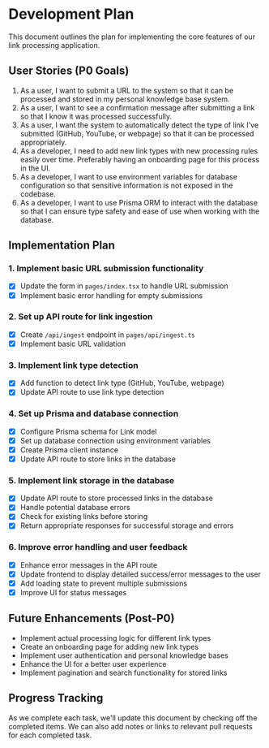 # Development Plan

This document outlines the plan for implementing the core features of our link processing application.

## User Stories (P0 Goals)

1. As a user, I want to submit a URL to the system so that it can be processed and stored in my personal knowledge base system.
2. As a user, I want to see a confirmation message after submitting a link so that I know it was processed successfully.
3. As a user, I want the system to automatically detect the type of link I've submitted (GitHub, YouTube, or webpage) so that it can be processed appropriately.
4. As a developer, I need to add new link types with new processing rules easily over time. Preferably having an onboarding page for this process in the UI.
5. As a developer, I want to use environment variables for database configuration so that sensitive information is not exposed in the codebase.
6. As a developer, I want to use Prisma ORM to interact with the database so that I can ensure type safety and ease of use when working with the database.

## Implementation Plan

### 1. Implement basic URL submission functionality
- [x] Update the form in `pages/index.tsx` to handle URL submission
- [x] Implement basic error handling for empty submissions

### 2. Set up API route for link ingestion
- [x] Create `/api/ingest` endpoint in `pages/api/ingest.ts`
- [x] Implement basic URL validation

### 3. Implement link type detection
- [x] Add function to detect link type (GitHub, YouTube, webpage)
- [x] Update API route to use link type detection

### 4. Set up Prisma and database connection
- [x] Configure Prisma schema for Link model
- [x] Set up database connection using environment variables
- [x] Create Prisma client instance
- [x] Update API route to store links in the database

### 5. Implement link storage in the database
- [x] Update API route to store processed links in the database
- [x] Handle potential database errors
- [x] Check for existing links before storing
- [x] Return appropriate responses for successful storage and errors

### 6. Improve error handling and user feedback
- [x] Enhance error messages in the API route
- [x] Update frontend to display detailed success/error messages to the user
- [x] Add loading state to prevent multiple submissions
- [x] Improve UI for status messages

## Future Enhancements (Post-P0)

- Implement actual processing logic for different link types
- Create an onboarding page for adding new link types
- Implement user authentication and personal knowledge bases
- Enhance the UI for a better user experience
- Implement pagination and search functionality for stored links

## Progress Tracking

As we complete each task, we'll update this document by checking off the completed items. We can also add notes or links to relevant pull requests for each completed task.